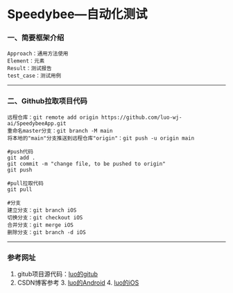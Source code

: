 # Speedybee—自动化测试
 

### 一、简要框架介绍
```
Approach：通用方法使用
Element：元素
Result：测试报告
test_case：测试用例
```
---
### 二、Github拉取项目代码
```
远程仓库：git remote add origin https://github.com/luo-wj-ai/SpeedybeeApp.git
重命名master分支：git branch -M main
将本地的"main"分支推送到远程仓库"origin"：git push -u origin main

#push代码
git add .
git commit -m "change file, to be pushed to origin"
git push

#pull拉取代码
git pull

#分支
建立分支：git branch iOS
切换分支：git checkout iOS
合并分支：git merge iOS
删除分支：git branch -d iOS
```
---
### 参考网址
1. gitub项目源代码：[luo的gitub](https://github.com/luo-wj-ai/SpeedybeeApp)
2. CSDN博客参考
   3. [luo的Android](https://blog.csdn.net/Luoweijie42/article/details/140212378?csdn_share_tail=%7B%22type%22%3A%22blog%22%2C%22rType%22%3A%22article%22%2C%22rId%22%3A%22140212378%22%2C%22source%22%3A%22Luoweijie42%22%7D)
   4. [luo的iOS](https://blog.csdn.net/Luoweijie42/article/details/140344444)